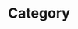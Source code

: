 ---
title: "Category"
layout: categories
permalink: /categories/ 
sidebar_main: true
author_profile: true
---